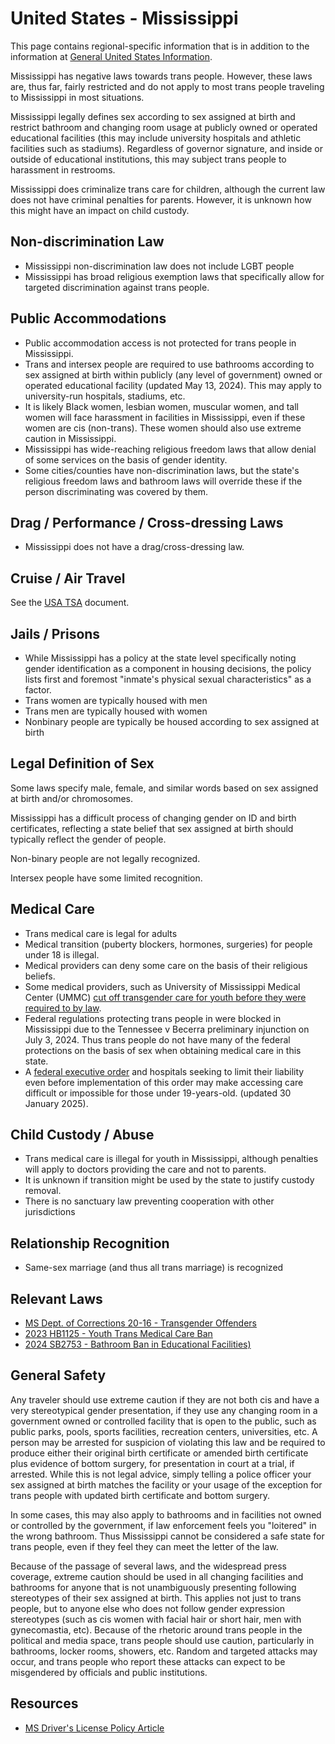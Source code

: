 # United States - Mississippi

This page contains regional-specific information that is in addition to
the information at [General United States
Information](notes/usa-general.md).

Mississippi has negative laws towards trans people. However, these laws
are, thus far, fairly restricted and do not apply to most
trans people traveling to Mississippi in most situations.

Mississippi legally defines sex according to sex assigned at birth and
restrict bathroom and changing room usage at publicly owned or operated
educational facilities (this may include university hospitals and athletic
facilities such as stadiums). Regardless of governor signature, and
inside or outside of educational institutions, this may subject trans people
to harassment in restrooms.

Mississippi does criminalize trans care for children, although the current
law does not have criminal penalties for parents.  However, it is unknown
how this might have an impact on child custody.

## Non-discrimination Law

 * Mississippi non-discrimination law does not include LGBT people
 * Mississippi has broad religious exemption laws that specifically
   allow for targeted discrimination against trans people.

## Public Accommodations

 * Public accommodation access is not protected for trans people in
   Mississippi.
 * Trans and intersex people are required to use bathrooms according to
   sex assigned at birth within publicly (any level of government) owned
   or operated educational facility (updated May 13, 2024). This may
   apply to university-run hospitals, stadiums, etc.
 * It is likely Black women, lesbian women, muscular women, and tall
   women will face harassment in facilities in Mississippi, even if these women
   are cis (non-trans).  These women should also use extreme caution in
   Mississippi.
 * Mississippi has wide-reaching religious freedom laws that allow denial of
   some services on the basis of gender identity.
 * Some cities/counties have non-discrimination laws, but the state's
   religious freedom laws and bathroom laws will override these if the
   person discriminating was covered by them.

## Drag / Performance / Cross-dressing Laws

 * Mississippi does not have a drag/cross-dressing law.

## Cruise / Air Travel

See the [USA TSA](notes/tsa.md) document.

## Jails / Prisons

 * While Mississippi has a policy at the state level specifically noting
   gender identification as a component in housing decisions, the policy
   lists first and foremost "inmate's physical sexual characteristics"
   as a factor.
 * Trans women are typically housed with men
 * Trans men are typically housed with women
 * Nonbinary people are typically be housed according to sex
   assigned at birth

## Legal Definition of Sex

Some laws specify male, female, and similar words based on sex assigned
at birth and/or chromosomes.

Mississippi has a difficult process of changing gender on ID and birth
certificates, reflecting a state belief that sex assigned at birth
should typically reflect the gender of people.

Non-binary people are not legally recognized.

Intersex people have some limited recognition.

## Medical Care

 * Trans medical care is legal for adults
 * Medical transition (puberty blockers, hormones, surgeries) for people
   under 18 is illegal.
 * Medical providers can deny some care on the basis of their religious
   beliefs.
 * Some medical providers, such as University of Mississippi Medical
   Center (UMMC) [cut off transgender care for youth before they were
   required to by
   law](https://mississippitoday.org/2023/04/26/facing-political-pressure-ummc-cut-care-to-trans-kids-before-the-legislature-banned-doing-so-emails-show/).
 * Federal regulations protecting trans people in were blocked in
   Mississippi due to the Tennessee v Becerra preliminary injunction on
   July 3, 2024. Thus trans people do not have many of the federal
   protections on the basis of sex when obtaining medical care in this
   state.
 * A [federal executive
   order](https://www.whitehouse.gov/presidential-actions/2025/01/protecting-children-from-chemical-and-surgical-mutilation/)
   and hospitals seeking to limit their liability even before
   implementation of this order may make accessing care difficult or
   impossible for those under 19-years-old. (updated 30 January 2025).

## Child Custody / Abuse

 * Trans medical care is illegal for youth in Mississippi, although
   penalties will apply to doctors providing the care and not to parents.
 * It is unknown if transition might be used by the state to justify
   custody removal.
 * There is no sanctuary law preventing cooperation with other
   jurisdictions
 
## Relationship Recognition

 * Same-sex marriage (and thus all trans marriage) is recognized

## Relevant Laws

 * [MS Dept. of Corrections 20-16 - Transgender Offenders](https://lgbtqbar.org/wp-content/uploads/sites/6/sites/8/2022/12/20-16-1.pdf)
 * [2023 HB1125 - Youth Trans Medical Care Ban](https://legiscan.com/MS/text/HB1125/id/2715321)
 * [2024 SB2753 - Bathroom Ban in Educational Facilities)](https://legiscan.com/MS/bill/SB2753/2024)

## General Safety

Any traveler should use extreme caution if they are not both cis and
have a very stereotypical gender presentation, if they use
any changing room in a government owned or controlled facility that is
open to the public, such as public parks, pools, sports facilities,
recreation centers, universities, etc.  A person may be arrested for
suspicion of violating this law and be required to produce either their
original birth certificate or amended birth certificate plus evidence of
bottom surgery, for presentation in court at a trial, if arrested.
While this is not legal advice, simply telling a police officer your sex
assigned at birth matches the facility or your usage of the exception
for trans people with updated birth certificate and bottom surgery.

In some cases, this may also apply to bathrooms and in facilities not
owned or controlled by the government, if law enforcement feels you
"loitered" in the wrong bathroom.  Thus Mississippi cannot be considered a safe
state for trans people, even if they feel they can meet the letter of
the law.

Because of the passage of several laws, and the widespread press
coverage, extreme caution should be used in all changing facilities and
bathrooms for anyone that is not unambiguously presenting following
stereotypes of their sex assigned at birth. This applies not just to
trans people, but to anyone else who does not follow gender expression
stereotypes (such as cis women with facial hair or short hair, men with
gynecomastia, etc).  Because of the rhetoric around trans people in the
political and media space, trans people should use caution, particularly
in bathrooms, locker rooms, showers, etc.  Random and targeted attacks
may occur, and trans people who report these attacks can expect to be
misgendered by officials and public institutions.

## Resources

 * [MS Driver's License Policy Article](https://www.jacksonfreepress.com/news/2021/nov/05/mississippi-backtracks-gender-policy-drivers-licen/)
